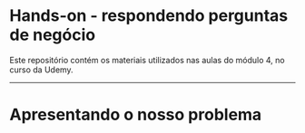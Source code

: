 # **Hands-on - respondendo perguntas de negócio**
Este repositório contém os materiais utilizados nas aulas do módulo 4, no curso da Udemy.
***

# **Apresentando o nosso problema**

<br>
